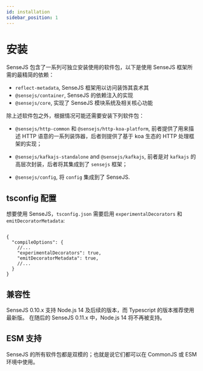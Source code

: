 ```yaml
---
id: installation
sidebar_position: 1
---
```


# 安装


SenseJS 包含了一系列可独立安装使用的软件包，以下是使用 SenseJS 框架所需的最精简的依赖：

- `reflect-metadata`, SenseJS 框架用以访问装饰其袁术其
- `@sensejs/container`, SenseJS 的依赖注入的实现
- `@sensejs/core`, 实现了 SenseJS 模块系统及相关核心功能

除上述软件包之外，根据情况可能还需要安装下列软件包：

-   `@sensejs/http-common` 和 `@sensejs/http-koa-platform`, 前者提供了用来描述 HTTP 语意的一系列装饰器，后者则提供了基于
   koa 生态的 HTTP 处理框架的实现；

-   `@sensejs/kafkajs-standalone` and `@sensejs/kafkajs`, 前者是对 `kafkajs` 的高层次封装，后者将其集成到了 `sensejs`
    框架；

-   `@sensejs/config`, 将 `config` 集成到了 SenseJS.

## tsconfig 配置

想要使用 SenseJS，`tsconfig.json` 需要启用 `experimentalDecorators` 和 `emitDecoratorMetadata`:

```json5

{
  "compileOptions": {
    //...
    "experimentalDecorators": true,
    "emitDecoratorMetadata": true,
    //...
  }
}

```

## 兼容性

SenseJS 0.10.x 支持 Node.js 14 及后续的版本，而 Typescript 的版本推荐使用最新版。
在随后的 SenseJS 0.11.x 中，Node.js 14 将不再被支持。

## ESM 支持


SenseJS 的所有软件包都是双模的；也就是说它们都可以在 CommonJS 或 ESM 环境中使用。







